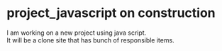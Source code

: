 # project_javascript on construction </br>
I am working on a new project using java script.<br>
It will be a clone site that has bunch of responsible items.<br>
